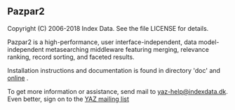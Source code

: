 ## Pazpar2

Copyright (C) 2006-2018 Index Data.
See the file LICENSE for details.

Pazpar2 is a high-performance, user interface-independent, data
model-independent metasearching middleware featuring merging, relevance
ranking, record sorting, and faceted results.

Installation instructions and documentation is found in directory 'doc' and
[online](http://www.indexdata.com/pazpar2/doc) .

To get more information or assistance, send mail to yaz-help@indexdata.dk.
Even better, sign on to the
[YAZ mailing list](http://lists.indexdata.dk/cgi-bin/mailman/listinfo/yazlist)
